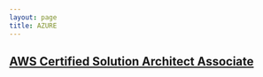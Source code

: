 ```yaml
---
layout: page
title: AZURE
---
```


## [AWS Certified Solution Architect Associate](https://aruanurag.github.io/publicclouds/awssolutionarchitectassociate/2021/04/03/AWS-Architect-Associate.html)
